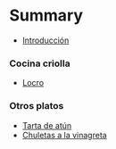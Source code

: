 # Summary
* [Introducción](README.md)

### Cocina criolla

* [Locro](criolla/locro.md)

### Otros platos

* [Tarta de atún](otros/tarta_atun.md)
* [Chuletas a la vinagreta](otros/chuletas_vinagreta.md)
